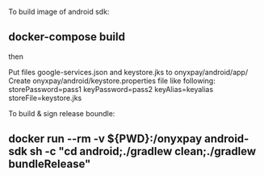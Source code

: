 To build image of android sdk:

## docker-compose build

then

Put files google-services.json and keystore.jks to onyxpay/android/app/
Create onyxpay/android/keystore.properties file like following:
storePassword=pass1
keyPassword=pass2
keyAlias=keyalias
storeFile=keystore.jks

To build & sign release boundle:

## docker run --rm -v ${PWD}:/onyxpay android-sdk sh -c "cd android;./gradlew clean;./gradlew bundleRelease"
